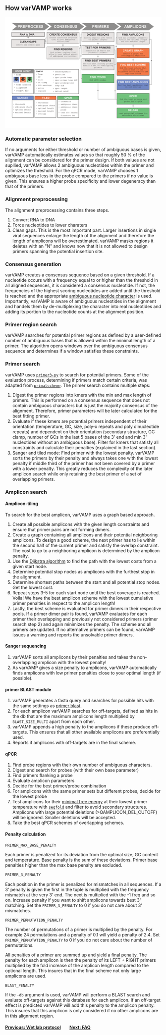 ## How varVAMP works


<img src="./workflow.png" alt="varVAMP logo" />


### Automatic parameter selection
If no arguments for either threshold or number of ambiguous bases is given, varVAMP automatically estimates values so that roughly 50 % of the alignment can be considered for the primer design. If both values are not supllied, varVAMP allows 2 ambiguous nucleotides within the primer and optimizes the threshold. For the qPCR mode, varVAMP chooses 1 ambiguous base less in the probe compared to the primers if no value is given. This ensures a higher probe specificity and lower degeneracy than that of the primers.

### Alignment preprocessing
The alignment preprocessing contains three steps.
1. Convert RNA to DNA
2. Force nucleotides to lower charaters
3. Clean gaps. This is the most important part. Larger insertions in single viral sequences enlarge the length of the alignment and therefore the length of amplicons will be overestimated. varVAMP masks regions it deletes with an "N" and knows now that it is not allowed to design primers spanning the potential insertion site.

### Consensus generation
varVAMP creates a consensus sequence based on a given threshold. If a nucleotide occurs with a frequency equal to or higher than the threshold in all aligned sequences, it is considered a consensus nucleotide. If not, the frequencies of the highest scoring nucleotides are added until the threshold is reached and the appropriate [ambiguous nucleotide character](https://www.bioinformatics.org/sms/iupac.html) is used. Importantly, varVAMP is aware of ambiguous nucleotides in the alignment and handels them by de-multiplexing the character into real nucleotides and adding its portion to the nucleotide counts at the alignment position.

### Primer region search
varVAMP searches for potential primer regions as defined by a user-defined number of ambiguous bases that is allowed within the minimal length of a primer. The algorithm opens windows over the ambiguous consensus sequence and determines if a window satisfies these constraints.

### Primer search
varVAMP uses [`primer3-py`](https://pypi.org/project/primer3-py/) to search for potential primers. Some of the evaluation process, determining if primers match certain criteria, was adapted from [`primalscheme`](www.github.com/aresti/primalscheme). The primer search contains multiple steps:
1. Digest the primer regions into kmers with the min and max length of primers. This is performed on a consensus sequence that does not contain ambiguous characters but is just the majority consensus of the alignment. Therefore, primer parameters will be later calculated for the best fitting primer.
2. Evaluate if these kmers are potential primers independent of their orientation (temperature, GC, size, poly-x repeats and poly dinucleotide repeats) and dependent on their orientation (secondary structure, GC clamp, number of GCs in the last 5 bases of the 3' end and min 3' nucleotides without an ambiguous base). Filter for kmers that satisfy all constraints and calculate their penalties (explained in the last section).
3. Sanger and tiled mode: Find primer with the lowest penalty. varVAMP sorts the primers by their penalty and always takes one with the lowest penalty if middle third of the primer has not been covered by a primer with a lower penalty. This greatly reduces the complexity of the later amplicon search while only retaining the best primer of a set of overlapping primers.

### Amplicon search

#### Amplicon-tiling
To search for the best amplicon, varVAMP uses a graph based approach.
1. Create all possible amplicons with the given length constraints and ensure that primer pairs are not forming dimers.
2. Create a graph containing all amplicons and their potential neighboring amplicons. To design a good scheme, the next primer has to lie within the second half of the current primer and satisfy the overlap constraint. The cost to go to a neighboring amplicon is determined by the amplicon penalty.
3. Use the [Dijkstra algorithm](https://en.wikipedia.org/wiki/Dijkstra%27s_algorithm) to find the path with the lowest costs from a given start node.
4. Determine potential stop nodes as amplicons with the furthest stop in the alignment.
5. Determine shortest paths between the start and all potential stop nodes. Get the lowest cost.
6. Repeat steps 3-5 for each start node until the best coverage is reached. Voila! We have the best amplicon scheme with the lowest cumulative primer penalties in respect to the amplicon length!
7. Lastly, the best scheme is evaluated for primer dimers in their respective pools. If a primer dimer pair is found, varVAMP evaluates for each primer their overlapping and previously not considered primers (primer search step 2) and again minimizes the penalty. The scheme and all primers are updated. If no alternative primers can be found, varVAMP issues a warning and reports the unsolvable primer dimers.

#### Sanger sequencing
1. varVAMP sorts all amplicons by their penalties and takes the non-overlapping amplicon with the lowest penalty!
2. As varVAMP gives a size penalty to amplicons, varVAMP automatically finds amplicons with low primer penalties close to your optimal length (if possible).

#### primer BLAST module
1. varVAMP generates a fasta query and searches for possible hits with the same settings as [primer blast](https://bmcbioinformatics.biomedcentral.com/articles/10.1186/1471-2105-13-134).
2. For each amplicon varVAMP searches for off-targets, defined as hits in the db that are the maximum amplicons length multiplied by `BLAST_SIZE_MULTI` apart from each other.
3. varVAMP appends a high penalty to the amplicons if these produce off-targets. This ensures that all other available amplicons are preferentially used.
4. Reports if amplicons with off-targets are in the final scheme.

#### qPCR
1. Find probe regions with their own number of ambiguous characters.
2. Digest and search for probes (with their own base parameter)
3. Find primers flanking a probe
4. Evaluate amplicon parameters
5. Decide for the best primer/probe combination
6. For amplicons with the same primer sets but different probes, decide for the lowest probe
7. Test amplicons for their [minimal free energy](https://en.wikipedia.org/wiki/Gibbs_free_energy) at their lowest primer temperature with [`seqfold`](https://github.com/Lattice-Automation/seqfold) and filter to avoid secondary structures. Amplicons with large potential deletions (>QAMPLICON_DEL_CUTOFF) will be ignored. Smaller deletions will be accepted.
8. Take the best qPCR schemes of overlapping schemes.

#### Penalty calculation

```python
PRIMER_MAX_BASE_PENALTY
```
Each primer is penalized for its deviation from the optimal size, GC content and temperature. Base penalty is the sum of these deviations. Primer base penalties higher than the max base penalty are excluded.

```python
PRIMER_3_PENALTY
```
Each position in the primer is penalized for mismatches in all sequences. If a 3' penalty is given the first in the tuple is multiplied with the frequency mismatch at the very 3' end. The next is multiplied with the -1 freq and so on. Increase penalty if you want to shift amplicons towards best 3' matching. Set the `PRIMER_3_PENALTY` to 0 if you do not care about 3' mismatches.

```python3
PRIMER_PERMUTATION_PENALTY
```
The number of permutations of a primer is multiplied by the penalty. For example 24 permutations and a penalty of 0.1 will yield a penalty of 2.4. Set `PRIMER_PERMUTATION_PENALTY` to 0 if you do not care about the number of permutations.

All penalties of a primer are summed up and yield a final penalty. The penalty for each amplicon is then the penalty of its LEFT + RIGHT primers multiplied by the fold increase of the amplicon length compared to the optional length. This insures that in the final scheme not only large amplicons are used.

```python3
BLAST_PENALTY
```

If the `-db` argument is used, varVAMP will perform a BLAST search and evaluate off-targets against this database for each amplicon. If an off-target effect is predicted varVAMP will add this penalty to the amplicon penalty. This insures that this amplicon is only considered if no other amplicons are in this alignment region.

#### [Previous: Wet lab protocol](./wet_lab_protocol.md)&emsp;&emsp;[Next: FAQ](./FAQ.md)
